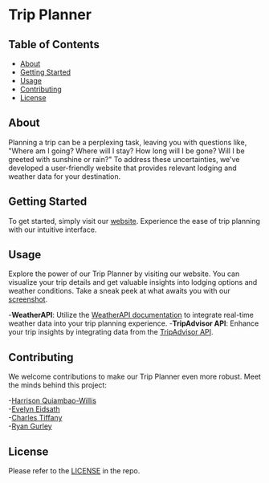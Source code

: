 # Trip Planner 

## Table of Contents

- [About](#about)
- [Getting Started](#getting-started)
- [Usage](#usage)
- [Contributing](#contributing)
- [License](#license)

## About

Planning a trip can be a perplexing task, leaving you with questions like, "Where am I going? Where will I stay? How long will I be gone? Will I be greeted with sunshine or rain?" To address these uncertainties, we've developed a user-friendly website that provides relevant lodging and weather data for your destination.

## Getting Started

To get started, simply visit our [website](https://harrisqwillis.github.io/Trip-Planner/). Experience the ease of trip planning with our intuitive interface.

## Usage

Explore the power of our Trip Planner by visiting our website. You can visualize your trip details and get valuable insights into lodging options and weather conditions. Take a sneak peek at what awaits you with our [screenshot](./assets/IMAGES/sc.png).

-<strong>WeatherAPI</strong>: Utilize the [WeatherAPI documentation](https://www.weatherapi.com/docs/) to integrate real-time weather data into your trip planning experience.
-<strong>TripAdvisor API</strong>: Enhance your trip insights by integrating data from the [TripAdvisor API](https://www.tripadvisor.com/developers).

## Contributing

We welcome contributions to make our Trip Planner even more robust. Meet the minds behind this project: <br />

-[Harrison Quiambao-Willis](https://github.com/harrisqwillis) <br />
-[Evelyn Eidsath](https://github.com/eaeidsath) <br />
-[Charles Tiffany](https://github.com/charleswt) <br />
-[Ryan Gurley](https://github.com/gurleyryan)

## License

Please refer to the [LICENSE](https://github.com/harrisqwillis/Trip-Planner/blob/main/LICENSE) in the repo.

